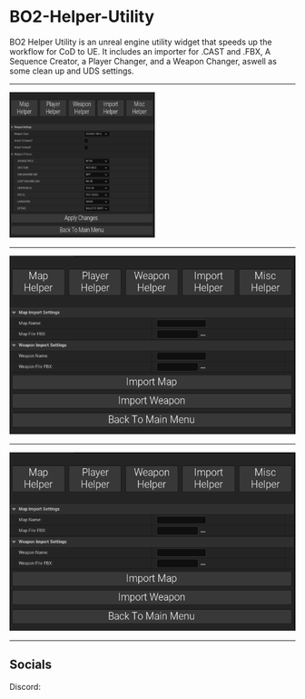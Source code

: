 # BO2-Helper-Utility

BO2 Helper Utility is an unreal engine utility widget that speeds up the workflow for CoD to UE. It includes an importer for .CAST and .FBX, A Sequence Creator, a Player Changer, and a Weapon Changer, aswell as some clean up and UDS settings.

---

<img src="https://github.com/tango3383/BO2-Helper-Utility/blob/main/docs/images/img1.png" width = "256" height ="256">

---

![img2](https://github.com/tango3383/BO2-Helper-Utility/blob/main/docs/images/img2.png)

---

![img3](https://github.com/tango3383/BO2-Helper-Utility/blob/main/docs/images/img2.png)

---
<h2> Socials </h2>
Discord: 

